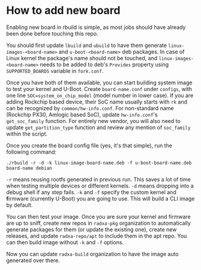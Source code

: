 # How to add new board

Enabling new board in rbuild is simple, as most jobs should have already been done before touching this repo.

You should first update `lbuild` and `ubuild` to have them generate `linux-images-<board-name>` and `u-boot-<board-name>` deb packages. In case of Linux kernel the package's name should not be touched, and `linux-images-<board-name>` needs to be added to deb's `Provides` property using `SUPPORTED_BOARDS` variable in `fork.conf`.

Once you have both of them available, you can start building system image to test your kernel and U-Boot. Create `board-name.conf` under `configs`, with one line `SOC=system_on_chip_model` (model number in lower case). If you are adding Rockchip based device, their SoC name usually starts with `rk` and can be recognized by `common/hw-info.conf`. For non-standard name (Rockchip PX30, Amlogic based SoC), update `hw-info.conf`'s `get_soc_family` function. For entirely new vendor, you will also need to update `get_partition_type` function and review any mention of `soc_family` within the script.

Once you create the board config file (yes, it's that simple), run the following command:
```
./rbuild -r -d -k linux-image-board-name.deb -f u-boot-board-name.deb board-name debian
```

`-r` means reusing rootfs generated in previous run. This saves a lot of time when testing multiple devices or different kernels. `-d` means dropping into a debug shell if any step fails. `-k` and `-f` specify the custom kernel and **f**irmware (currently U-Boot) you are going to use. This will build a CLI image by default.

You can then test your image. Once you are sure your kernel and firmware are up to sniff, create new repos in `radxa-pkg` organization to automatically generate packages for them (or update the existing one), create new releases, and update `radxa-repo/apt` to include them in the apt repo. You can then build image without `-k` and `-f` options.

Now you can update `radxa-build` organization to have the image auto generated over there.